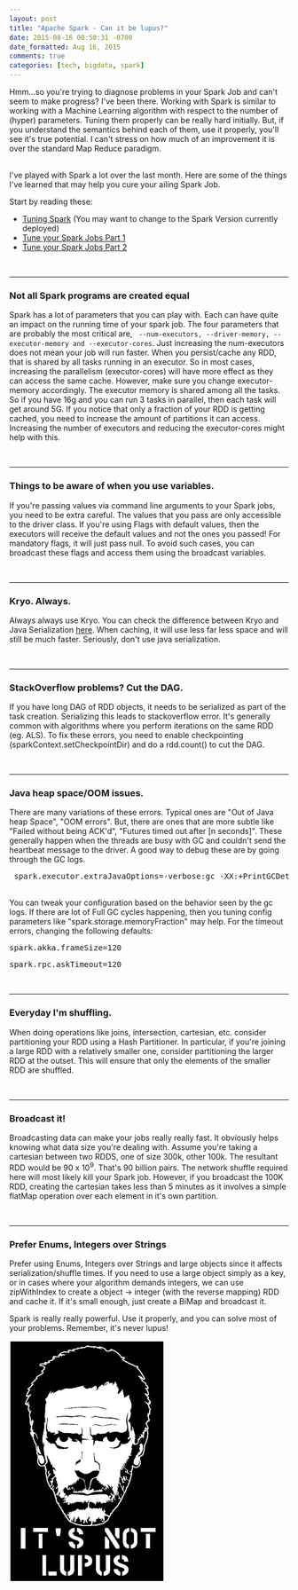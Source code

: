 ```yaml
---
layout: post
title: "Apache Spark - Can it be lupus?"
date: 2015-08-16 00:50:31 -0700
date_formatted: Aug 16, 2015
comments: true
categories: [tech, bigdata, spark]
---
```

<p>
Hmm...so you're trying to diagnose problems in your Spark Job and can't seem to make progress? I've been there. 
Working with Spark is similar to working with a Machine Learning algorithm with respect to the number of (hyper) parameters. 
Tuning them properly can be really hard initially. But, if you understand the semantics behind each of them, use it properly, you'll see it's true potential. I can't stress on how much of an improvement it is over the standard Map Reduce paradigm.</p>

<br />
I've played with Spark a lot over the last month. Here are some of the things I've learned that may help you cure your ailing Spark Job.
<br />
<!--more-->
<p>
Start by reading these: 
<ul>
	<li><a href="http://spark.apache.org/docs/latest/tuning.html" target="_blank">Tuning Spark</a> (You may want to change to the Spark Version currently deployed)
	<li><a href="http://blog.cloudera.com/blog/2015/03/how-to-tune-your-apache-spark-jobs-part-1/" target="_blank">Tune your Spark Jobs Part 1</a>
	<li><a href="http://blog.cloudera.com/blog/2015/03/how-to-tune-your-apache-spark-jobs-part-2/" target="_blank">Tune your Spark Jobs Part 2</a>
</ul>
<br />
<hr />
<h3>Not all Spark programs are created equal</h3>
<p>Spark has a lot of parameters that you can play with. Each can have quite an impact on the running time of your spark job. The four parameters that are probably the most critical are, <code> --num-executors, --driver-memory, --executor-memory and --executor-cores</code>.  Just increasing the num-executors does not mean your job will run faster. When you persist/cache any RDD, that is shared by all tasks running in an executor. So in most cases, increasing the parallelism (executor-cores) will have more effect as they can access the same cache. However, make sure you change executor-memory accordingly. The executor memory is shared among all the tasks. So if you have 16g and you can run 3 tasks in parallel, then each task will get around 5G.  If you notice that only a fraction of your RDD is getting cached, you need to increase the amount of partitions it can access. Increasing the number of executors and reducing the executor-cores might help with this. 
</p>
<br />
<hr />
<h3> Things to be aware of when you use variables.</h3>
<p>If you're passing values via command line arguments to your Spark jobs, you need to be extra careful. The values that you pass are only accessible to the driver class. If you're using Flags with default values, then the executors will receive the default values and not the ones you passed! For mandatory flags, it will just pass null. To avoid such cases, you can broadcast these flags and access them using the broadcast variables. </p>
<br />
<hr />
<h3>Kryo. Always.</h3>
<p>
Always always use Kryo. You can check the difference between Kryo and Java Serialization <a href="https://github.com/eishay/jvm-serializers/wiki" target="_blank">here</a>. When caching, it will use less far less space and will still be much faster. Seriously, don't use java serialization. </p>
<br />
<hr />
<h3>StackOverflow problems? Cut the DAG.</h3>
<p>If you have long DAG of RDD objects, it needs to be serialized as part of the task creation. Serializing this leads to stackoverflow error. It's generally common with algorithms where you perform iterations on the same RDD (eg. ALS). To fix these errors, you need to enable checkpointing (sparkContext.setCheckpointDir) and do a rdd.count() to cut the DAG. 
</p>
<br />
<hr />
<h3>Java heap space/OOM issues. </h3>
<p>
There are many variations of these errors. Typical ones are "Out of Java heap Space", "OOM errors". But, there are ones that are more subtle like "Failed without being ACK'd", "Futures timed out after [n seconds]".  These generally happen when the threads are busy with GC and couldn't send the heartbeat message to the driver.  A good way to debug these are by going through the GC logs. <br />
<pre> spark.executor.extraJavaOptions=-verbose:gc -XX:+PrintGCDetails -XX:+PrintGCTimeStamps </pre>
<br />
You can tweak your configuration based on the behavior seen by the gc logs. If there are lot of Full GC cycles happening, then you tuning config parameters like "spark.storage.memoryFraction" may help. For the timeout errors, changing the following defaults: <pre>spark.akka.frameSize=120</pre><pre>spark.rpc.askTimeout=120</pre></p>
<br />
<hr />
<h3>Everyday I'm shuffling.</h3>
When doing operations like joins, intersection, cartesian, etc. consider partitioning your RDD using a Hash Partitioner. In particular, if you're joining a large RDD with a relatively smaller one, consider partitioning the larger RDD at the outset. This will ensure that only the elements of the smaller RDD are shuffled. </p>
<br />
<hr />
<h3>Broadcast it! </h3>
<p>Broadcasting data can make your jobs really really fast. It obviously helps knowing what data size you're dealing with. Assume you're taking a cartesian between two RDDS, one of size 300k, other 100k. The resultant RDD would be 90 x 10<sup>9</sup>. That's 90 billion pairs. The network shuffle required here will most likely kill your Spark job. However, if you broadcast the 100K RDD, creating the cartesian takes less than 5 minutes as it involves a simple flatMap operation over each element in it's own partition. </p>
<br />
<hr />
<h3>Prefer Enums, Integers over Strings</h3>
<p>Prefer using Enums, Integers over Strings and large objects since it affects serialization/shuffle times. If you need to use a large object simply as a key, or in cases where your algorithm demands integers, we can use zipWithIndex to create a object -> integer (with the reverse mapping) RDD and cache it. If it's small enough, just create a BiMap and broadcast it. </p>

<p>
Spark is really really powerful. Use it properly, and you can solve most of your problems. 
Remember, it's never lupus! 
</p>
<img src="/assets/its-not-lupus.jpg" >
